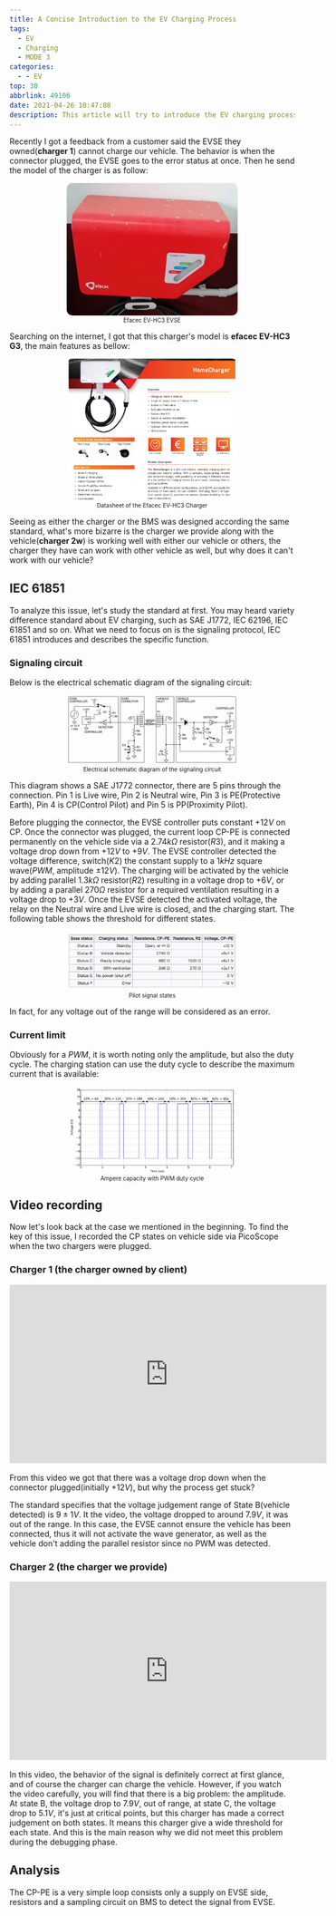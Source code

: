 ```yaml
---
title: A Concise Introduction to the EV Charging Process
tags:
  - EV
  - Charging
  - MODE 3
categories:
  - - EV
top: 30
abbrlink: 49106
date: 2021-04-26 10:47:08
description: This article will try to introduce the EV charging process in a perspicuity manner via a real case.
---
```


<style>
  .box {width:60%; text-align:center; font-size:10px; margin:0 auto;}
  .box img {border-radius: 10px;}
</style>

Recently I got a feedback from a customer said the EVSE they owned(**charger 1**) cannot charge our vehicle. The behavior is when the connector plugged, the EVSE goes to the error status at once. Then he send the model of the charger is as follow:

<div class="box">
  <img src="https://raw.githubusercontent.com/CarloHan/pic-blog/master/pictures/20210427142820.jpg" alt="Efacec EV-HC3" />
  Efacec EV-HC3 EVSE
</div>

Searching on the internet, I got that this charger's model is **efacec EV-HC3 G3**, the main features as bellow:

<div class="box">
  <img src="https://raw.githubusercontent.com/CarloHan/pic-blog/master/pictures/20210427162102.jpg" alt="Efacec Charger datasheet" />
  Datasheet of the Efacec EV-HC3 Charger
</div>

Seeing as either the charger or the BMS was designed according the same standard, what's more bizarre is the charger we provide along with the vehicle(**charger 2w**) is working well with either our vehicle or others, the charger they have can work with other vehicle as well, but why does it can't work with our vehicle?

## IEC 61851

To analyze this issue, let's study the standard at first. You may heard variety difference standard about EV charging, such as SAE J1772, IEC 62196, IEC 61851 and so on. What we need to focus on is the signaling protocol, IEC 61851 introduces and describes the specific function.

### Signaling circuit

Below is the electrical schematic diagram of the signaling circuit:

<div class="box">
  <img src="https://raw.githubusercontent.com/CarloHan/pic-blog/master/pictures/20210430150310.gif" alt="Signaling circuit" />
  Electrical schematic diagram of the signaling circuit
</div>

This diagram shows a SAE J1772 connector, there are 5 pins through the connection. Pin 1 is Live wire, Pin 2 is Neutral wire, Pin 3 is PE(Protective Earth), Pin 4 is CP(Control Pilot) and Pin 5 is PP(Proximity Pilot). 

Before plugging the connector, the EVSE controller puts constant $+12V$ on CP. Once the connector was plugged, the current loop CP-PE is connected permanently on the vehicle side via a $2.74k\Omega$ resistor($R3$), and it making a voltage drop down from $+12V$ to $+9V$. The EVSE controller detected the voltage difference, switch($K2$) the constant supply to a $1kHz$ square wave($PWM$, amplitude $\pm12V$). The charging will be activated by the vehicle by adding parallel $1.3k\Omega$ resistor($R2$) resulting in a voltage drop to $+6V$, or by adding a parallel $270\Omega$ resistor for a required ventilation resulting in a voltage drop to $+3V$. Once the EVSE detected the activated voltage, the relay on the Neutral wire and Live wire is closed, and the charging start. The following table shows the threshold for different states.

<div class="box">
  <img src="https://raw.githubusercontent.com/CarloHan/pic-blog/master/pictures/20210430225739.jpg" alt="Pilot signal states" />
  Pilot signal states
</div>

In fact, for any voltage out of the range will be considered as an error.

### Current limit

Obviously for a $PWM$, it is worth noting only the amplitude, but also the duty cycle. The charging station can use the duty cycle to describe the maximum current that is available:

<div class="box">
  <img src="https://raw.githubusercontent.com/CarloHan/pic-blog/master/pictures/20210430234838.jpg" alt="Ampere capacity with PWM duty cycle" />
  Ampere capacity with PWM duty cycle
</div>

## Video recording

Now let's look back at the case we mentioned in the beginning. To find the key of this issue, I recorded the CP states on vehicle side via PicoScope when the two chargers were plugged.

### Charger 1 (the charger owned by client)

<iframe width="560" height="315" src="https://www.youtube.com/embed/s0OlHtV7aTE" title="YouTube video player" frameborder="0" allow="accelerometer; autoplay; clipboard-write; encrypted-media; gyroscope; picture-in-picture" allowfullscreen></iframe>

From this video we got that there was a voltage drop down when the connector plugged(initially $+12V$), but why the process get stuck?

The standard specifies that the voltage judgement range of State B(vehicle detected) is $9\pm1V$. It the video, the voltage dropped to around $7.9V$, it was out of the range. In this case, the EVSE cannot ensure the vehicle has been connected, thus it will not activate the wave generator, as well as the vehicle don't adding the parallel resistor since no PWM was detected.

### Charger 2 (the charger we provide)

<iframe width="560" height="315" src="https://www.youtube.com/embed/lEgg_gGY_Pw" title="YouTube video player" frameborder="0" allow="accelerometer; autoplay; clipboard-write; encrypted-media; gyroscope; picture-in-picture" allowfullscreen></iframe>

In this video, the behavior of the signal is definitely correct at first glance, and of course the charger can charge the vehicle. However, if you watch the video carefully, you will find that there is a big problem: the amplitude. At state B, the voltage drop to $7.9V$, out of range, at state C, the voltage drop to $5.1V$, it's just at critical points, but this charger has made a correct judgement on both states. It means this charger give a wide threshold for each state. And this is the main reason why we did not meet this problem during the debugging phase.

## Analysis

The CP-PE is a very simple loop consists only a supply on EVSE side, resistors and a sampling circuit on BMS to detect the signal from EVSE. 

